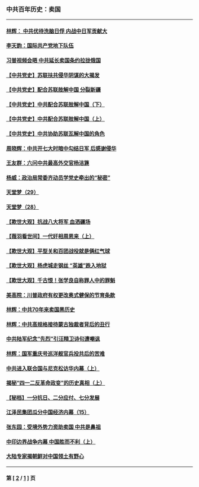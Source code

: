 ### 中共百年历史：卖国
---
#### [林辉： 中共优待洗脑日俘 内战中日军贡献大](../../pages/nf1176117/n13624644.md?12100430) 
#### [李天韵：国际共产党地下队伍](../../pages/nf1176117/n13611808.md?12100430) 
#### [习普视频会晤 中共延长卖国条约拉拢俄国](../../pages/nf1176117/n13060971.md?12100430) 
#### [【中共党史】苏联扶共侵华阴谋的大揭发](../../pages/nf1176117/n13056050.md?12100430) 
#### [【中共党史】配合苏联肢解中国 分裂新疆](../../pages/nf1176117/n13040700.md?12100430) 
#### [【中共党史】中共配合苏联肢解中国（下）](../../pages/nf1176117/n13035660.md?12100430) 
#### [【中共党史】中共配合苏联肢解中国（上）](../../pages/nf1176117/n13030262.md?12100430) 
#### [【中共党史】中共协助苏联瓦解中国的角色](../../pages/nf1176117/n13018109.md?12100430) 
#### [周晓辉：中共开七大时暗中勾结日军 后感谢侵华](../../pages/nf1176117/n12921960.md?12100430) 
#### [王友群：六问中共最高外交官杨洁篪](../../pages/nf1176117/n12836495.md?12100430) 
#### [杨威：政治局常委齐动员学党史牵出的“秘密”](../../pages/nf1176117/n12764642.md?12100430) 
#### [天堂梦（29）](../../pages/nf1176117/n12408465.md?12100430) 
#### [天堂梦（28）](../../pages/nf1176117/n12408309.md?12100430) 
#### [【欺世大观】抗战八大将军 血洒疆场](../../pages/nf1176117/n12357044.md?12100430) 
#### [【薇羽看世间】一代奸相周恩来（上）](../../pages/nf1176117/n12401109.md?12100430) 
#### [【欺世大观】平型关和百团战役就是俩红气球](../../pages/nf1176117/n12359157.md?12100430) 
#### [【欺世大观】杨虎城走钢丝 “英雄”跌入地狱](../../pages/nf1176117/n12358840.md?12100430) 
#### [【欺世大观】千古恨！张学良自称罪人中的罪魁](../../pages/nf1176117/n12358629.md?12100430) 
#### [美高院：川普政府有权更改奥式健保的节育条款](../../pages/nf1176117/n12242171.md?12100430) 
#### [林辉：中共70年来卖国黑历史](../../pages/nf1176117/n11552181.md?12100430) 
#### [林辉：中共高规格接待蒙古独裁者背后的丑行](../../pages/nf1176117/n11225005.md?12100430) 
#### [中共陆军纪念“先烈”引汪精卫诗句遭嘲讽](../../pages/nf1176117/n11153345.md?12100430) 
#### [林辉：国军重庆号巡洋舰官兵投共后的苦难](../../pages/nf1176117/n10997801.md?12100430) 
#### [中共进入联合国与尼克松访华内幕（上）](../../pages/nf1176117/n10138788.md?12100430) 
#### [揭秘“四一二反革命政变”的历史真相（上）](../../pages/nf1176117/n9996650.md?12100430) 
#### [【秘档】一分抗日、二分应付、七分发展](../../pages/nf1176117/n9331484.md?12100430) 
#### [江泽民集团瓜分中国经济内幕（15）](../../pages/nf1176117/n9268584.md?12100430) 
#### [张东园：受境外势力资助卖国 中共是鼻祖](../../pages/nf1176117/n9272480.md?12100430) 
#### [中印边界战争内幕 中国胜而不利（上）](../../pages/nf1176117/n9252458.md?12100430) 
#### [大陆专家揭朝鲜对中国领土有野心](../../pages/nf1176117/n9074056.md?12100430) 

---
#### 第 [ [2](./2.md?12100430) / [1](./1.md?12100430) ] 页
